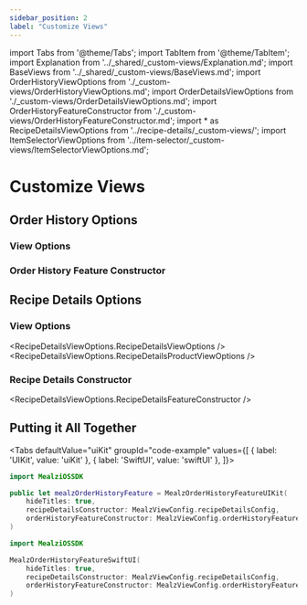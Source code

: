 ```yaml
---
sidebar_position: 2
label: "Customize Views"
---
```


import Tabs from '@theme/Tabs';
import TabItem from '@theme/TabItem';
import Explanation from '../_shared/_custom-views/Explanation.md';
import BaseViews from '../_shared/_custom-views/BaseViews.md';
import OrderHistoryViewOptions from './_custom-views/OrderHistoryViewOptions.md';
import OrderDetailsViewOptions from './_custom-views/OrderDetailsViewOptions.md';
import OrderHistoryFeatureConstructor from './_custom-views/OrderHistoryFeatureConstructor.md';
import * as RecipeDetailsViewOptions from '../recipe-details/_custom-views/';
import ItemSelectorViewOptions from '../item-selector/_custom-views/ItemSelectorViewOptions.md';

# Customize Views

<Explanation />
<BaseViews />


## Order History Options

### View Options

<OrderHistoryViewOptions />
<OrderDetailsViewOptions />


### Order History Feature Constructor

<OrderHistoryFeatureConstructor />

## Recipe Details Options

### View Options

<RecipeDetailsViewOptions.RecipeDetailsViewOptions />
<RecipeDetailsViewOptions.RecipeDetailsProductViewOptions />
<ItemSelectorViewOptions />

### Recipe Details Constructor

<RecipeDetailsViewOptions.RecipeDetailsFeatureConstructor />

## Putting it All Together

<Tabs
defaultValue="uiKit"
groupId="code-example"
values={[
{ label: 'UIKit', value: 'uiKit' },
{ label: 'SwiftUI', value: 'swiftUI' },
]}>

<TabItem value="uiKit">

```swift
import MealziOSSDK

public let mealzOrderHistoryFeature = MealzOrderHistoryFeatureUIKit(
    hideTitles: true,
    recipeDetailsConstructor: MealzViewConfig.recipeDetailsConfig,
    orderHistoryFeatureConstructor: MealzViewConfig.orderHistoryFeatureConstructor
)
```
</TabItem>
<TabItem value="swiftUI">

```swift
import MealziOSSDK

MealzOrderHistoryFeatureSwiftUI(
    hideTitles: true,
    recipeDetailsConstructor: MealzViewConfig.recipeDetailsConfig,
    orderHistoryFeatureConstructor: MealzViewConfig.orderHistoryFeatureConstructor
)
```
</TabItem>
</Tabs>
